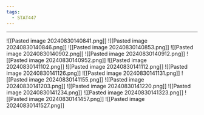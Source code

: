 ```yaml
---
tags:
  - STAT447
---
```

---
![[Pasted image 20240830140841.png]]
![[Pasted image 20240830140846.png]]
![[Pasted image 20240830140853.png]]
![[Pasted image 20240830140902.png]]
![[Pasted image 20240830140912.png]]
![[Pasted image 20240830140952.png]]
![[Pasted image 20240830141102.png]]
![[Pasted image 20240830141112.png]]
![[Pasted image 20240830141126.png]]
![[Pasted image 20240830141131.png]]
![[Pasted image 20240830141155.png]]
![[Pasted image 20240830141203.png]]
![[Pasted image 20240830141220.png]]
![[Pasted image 20240830141234.png]]
![[Pasted image 20240830141323.png]]
![[Pasted image 20240830141457.png]]
![[Pasted image 20240830141527.png]]

